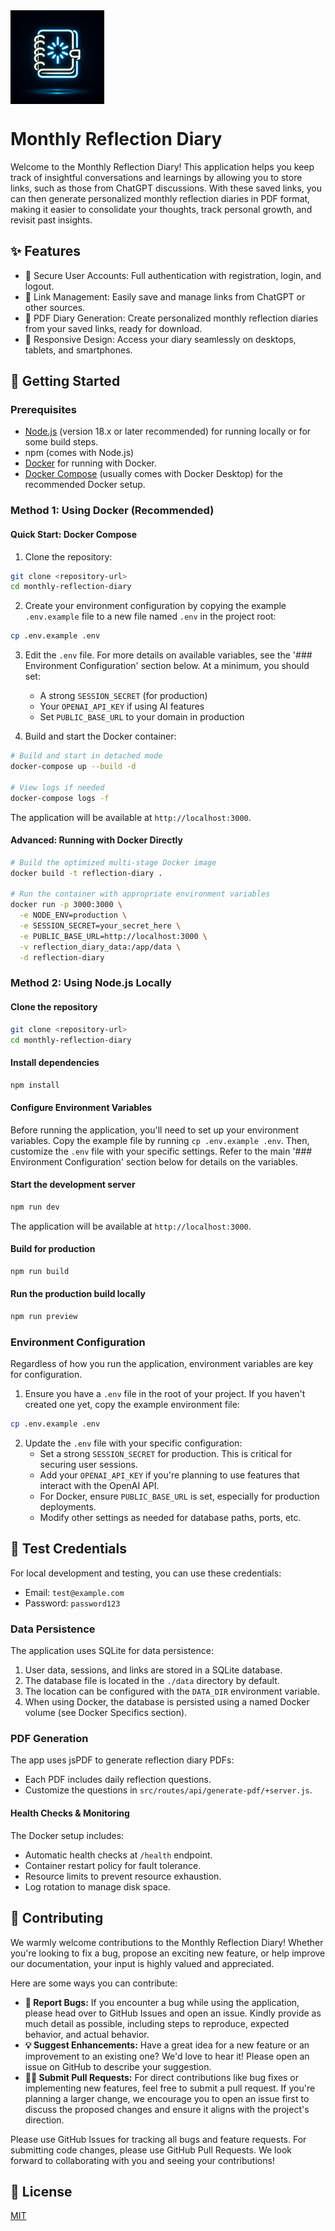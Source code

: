 <div style="width:100%; display:flex; flex-direction:row; justify-items: center;">
   <img width="150px" src="https://raw.githubusercontent.com/giacomo-folli/reflectiv/refs/heads/main/static/generated-icon.png" />
</div>

# Monthly Reflection Diary

Welcome to the Monthly Reflection Diary! This application helps you keep track of insightful conversations and learnings by allowing you to store links, such as those from ChatGPT discussions. With these saved links, you can then generate personalized monthly reflection diaries in PDF format, making it easier to consolidate your thoughts, track personal growth, and revisit past insights.

## ✨ Features

- 🔐 Secure User Accounts: Full authentication with registration, login, and logout.
- 🔗 Link Management: Easily save and manage links from ChatGPT or other sources.
- 📄 PDF Diary Generation: Create personalized monthly reflection diaries from your saved links, ready for download.
- 📱 Responsive Design: Access your diary seamlessly on desktops, tablets, and smartphones.

## 🚀 Getting Started

### Prerequisites

- [Node.js](https://nodejs.org/) (version 18.x or later recommended) for running locally or for some build steps.
- npm (comes with Node.js)
- [Docker](https://www.docker.com/get-started) for running with Docker.
- [Docker Compose](https://docs.docker.com/compose/install/) (usually comes with Docker Desktop) for the recommended Docker setup.

### Method 1: Using Docker (Recommended)

#### Quick Start: Docker Compose

1. Clone the repository:

```bash
git clone <repository-url>
cd monthly-reflection-diary
```

2. Create your environment configuration by copying the example `.env.example` file to a new file named `.env` in the project root:

```bash
cp .env.example .env
```

3. Edit the `.env` file. For more details on available variables, see the '### Environment Configuration' section below. At a minimum, you should set:
   - A strong `SESSION_SECRET` (for production)
   - Your `OPENAI_API_KEY` if using AI features
   - Set `PUBLIC_BASE_URL` to your domain in production

4. Build and start the Docker container:

```bash
# Build and start in detached mode
docker-compose up --build -d

# View logs if needed
docker-compose logs -f
```

The application will be available at `http://localhost:3000`.

#### Advanced: Running with Docker Directly

```bash
# Build the optimized multi-stage Docker image
docker build -t reflection-diary .

# Run the container with appropriate environment variables
docker run -p 3000:3000 \
  -e NODE_ENV=production \
  -e SESSION_SECRET=your_secret_here \
  -e PUBLIC_BASE_URL=http://localhost:3000 \
  -v reflection_diary_data:/app/data \
  -d reflection-diary
```

### Method 2: Using Node.js Locally

#### Clone the repository

```bash
git clone <repository-url>
cd monthly-reflection-diary
```

#### Install dependencies

```bash
npm install
```

#### Configure Environment Variables
Before running the application, you'll need to set up your environment variables. Copy the example file by running `cp .env.example .env`. Then, customize the `.env` file with your specific settings. Refer to the main '### Environment Configuration' section below for details on the variables.

#### Start the development server

```bash
npm run dev
```

The application will be available at `http://localhost:3000`.

#### Build for production

```bash
npm run build
```

#### Run the production build locally

```bash
npm run preview
```

### Environment Configuration

Regardless of how you run the application, environment variables are key for configuration.

1. Ensure you have a `.env` file in the root of your project. If you haven't created one yet, copy the example environment file:

```bash
cp .env.example .env
```

2. Update the `.env` file with your specific configuration:
   - Set a strong `SESSION_SECRET` for production. This is critical for securing user sessions.
   - Add your `OPENAI_API_KEY` if you're planning to use features that interact with the OpenAI API.
   - For Docker, ensure `PUBLIC_BASE_URL` is set, especially for production deployments.
   - Modify other settings as needed for database paths, ports, etc.

## 🧪 Test Credentials

For local development and testing, you can use these credentials:

- Email: `test@example.com`
- Password: `password123`

### Data Persistence

The application uses SQLite for data persistence:

1. User data, sessions, and links are stored in a SQLite database.
2. The database file is located in the `./data` directory by default.
3. The location can be configured with the `DATA_DIR` environment variable.
4. When using Docker, the database is persisted using a named Docker volume (see Docker Specifics section).

### PDF Generation

The app uses jsPDF to generate reflection diary PDFs:

- Each PDF includes daily reflection questions.
- Customize the questions in `src/routes/api/generate-pdf/+server.js`.

#### Health Checks & Monitoring

The Docker setup includes:

- Automatic health checks at `/health` endpoint.
- Container restart policy for fault tolerance.
- Resource limits to prevent resource exhaustion.
- Log rotation to manage disk space.

## 🤝 Contributing

We warmly welcome contributions to the Monthly Reflection Diary! Whether you're looking to fix a bug, propose an exciting new feature, or help improve our documentation, your input is highly valued and appreciated.

Here are some ways you can contribute:

-   **🐛 Report Bugs:** If you encounter a bug while using the application, please head over to GitHub Issues and open an issue. Kindly provide as much detail as possible, including steps to reproduce, expected behavior, and actual behavior.
-   **💡 Suggest Enhancements:** Have a great idea for a new feature or an improvement to an existing one? We'd love to hear it! Please open an issue on GitHub to describe your suggestion.
-   **🧑‍💻 Submit Pull Requests:** For direct contributions like bug fixes or implementing new features, feel free to submit a pull request. If you're planning a larger change, we encourage you to open an issue first to discuss the proposed changes and ensure it aligns with the project's direction.

Please use GitHub Issues for tracking all bugs and feature requests. For submitting code changes, please use GitHub Pull Requests. We look forward to collaborating with you and seeing your contributions!

## 📜 License

[MIT](LICENSE)